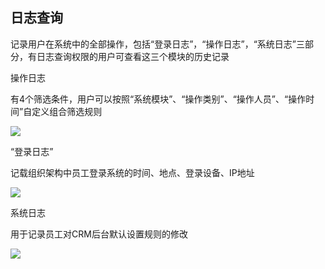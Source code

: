 ## 日志查询

记录用户在系统中的全部操作，包括“登录日志”，“操作日志”，“系统日志”三部分，有日志查询权限的用户可查看这三个模块的历史记录



操作日志

有4个筛选条件，用户可以按照“系统模块”、“操作类别”、“操作人员”、“操作时间”自定义组合筛选规则

![](file:///C:\Users\ADMINI~1\AppData\Local\Temp\ksohtml\wpsDA8B.tmp.jpg)

“登录日志”

记载组织架构中员工登录系统的时间、地点、登录设备、IP地址

![](file:///C:\Users\ADMINI~1\AppData\Local\Temp\ksohtml\wpsDA9C.tmp.jpg)



系统日志

用于记录员工对CRM后台默认设置规则的修改

![](file:///C:\Users\ADMINI~1\AppData\Local\Temp\ksohtml\wpsDA9D.tmp.jpg)

